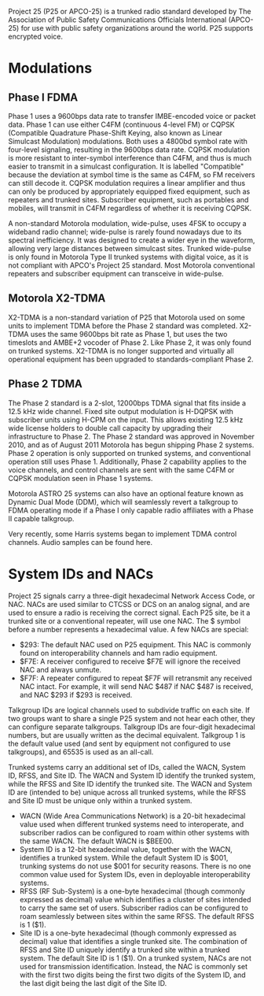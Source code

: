 Project 25 (P25 or APCO-25) is a trunked radio standard developed by The Association of Public Safety Communications Officials International (APCO-25) for use with public safety organizations around the world. P25 supports encrypted voice.

# Modulations
## Phase I FDMA
Phase 1 uses a 9600bps data rate to transfer IMBE-encoded voice or packet data. Phase 1 can use either C4FM (continuous 4-level FM) or CQPSK (Compatible Quadrature Phase-Shift Keying, also known as Linear Simulcast Modulation) modulations. Both uses a 4800bd symbol rate with four-level signaling, resulting in the 9600bps data rate. CQPSK modulation is more resistant to inter-symbol interference than C4FM, and thus is much easier to transmit in a simulcast configuration. It is labelled "Compatible" because the deviation at symbol time is the same as C4FM, so FM receivers can still decode it. CQPSK modulation requires a linear amplifier and thus can only be produced by appropriately equipped fixed equipment, such as repeaters and trunked sites. Subscriber equipment, such as portables and mobiles, will transmit in C4FM regardless of whether it is receiving CQPSK.

A non-standard Motorola modulation, wide-pulse, uses 4FSK to occupy a wideband radio channel; wide-pulse is rarely found nowadays due to its spectral inefficiency. It was designed to create a wider eye in the waveform, allowing very large distances between simulcast sites. Trunked wide-pulse is only found in Motorola Type II trunked systems with digital voice, as it is not compliant with APCO's Project 25 standard. Most Motorola conventional repeaters and subscriber equipment can transceive in wide-pulse.

## Motorola X2-TDMA
X2-TDMA is a non-standard variation of P25 that Motorola used on some units to implement TDMA before the Phase 2 standard was completed. X2-TDMA uses the same 9600bps bit rate as Phase 1, but uses the two timeslots and AMBE+2 vocoder of Phase 2. Like Phase 2, it was only found on trunked systems. X2-TDMA is no longer supported and virtually all operational equipment has been upgraded to standards-compliant Phase 2.

## Phase 2 TDMA
The Phase 2 standard is a 2-slot, 12000bps TDMA signal that fits inside a 12.5 kHz wide channel. Fixed site output modulation is H-DQPSK with subscriber units using H-CPM on the input. This allows existing 12.5 kHz wide license holders to double call capacity by upgrading their infrastructure to Phase 2. The Phase 2 standard was approved in November 2010, and as of August 2011 Motorola has begun shipping Phase 2 systems. Phase 2 operation is only supported on trunked systems, and conventional operation still uses Phase 1. Additionally, Phase 2 capability applies to the voice channels, and control channels are sent with the same C4FM or CQPSK modulation seen in Phase 1 systems.

Motorola ASTRO 25 systems can also have an optional feature known as Dynamic Dual Mode (DDM), which will seamlessly revert a talkgroup to FDMA operating mode if a Phase I only capable radio affiliates with a Phase II capable talkgroup.

Very recently, some Harris systems began to implement TDMA control channels. Audio samples can be found here.

# System IDs and NACs
Project 25 signals carry a three-digit hexadecimal Network Access Code, or NAC. NACs are used similar to CTCSS or DCS on an analog signal, and are used to ensure a radio is receiving the correct signal. Each P25 site, be it a trunked site or a conventional repeater, will use one NAC. The $ symbol before a number represents a hexadecimal value. A few NACs are special:

- $293: The default NAC used on P25 equipment. This NAC is commonly found on interoperability channels and ham radio equipment.
- $F7E: A receiver configured to receive $F7E will ignore the received NAC and always unmute.
- $F7F: A repeater configured to repeat $F7F will retransmit any received NAC intact. For example, it will send NAC $487 if NAC $487 is received, and NAC $293 if $293 is received.

Talkgroup IDs are logical channels used to subdivide traffic on each site. If two groups want to share a single P25 system and not hear each other, they can configure separate talkgroups. Talkgroup IDs are four-digit hexadecimal numbers, but are usually written as the decimal equivalent. Talkgroup 1 is the default value used (and sent by equipment not configured to use talkgroups), and 65535  is used as an all-call.

Trunked systems carry an additional set of IDs, called the WACN, System ID, RFSS, and Site ID. The WACN and System ID identify the trunked system, while the RFSS and Site ID identify the trunked site. The WACN and System ID are (intended to be) unique across all trunked systems, while the RFSS and Site ID must be unique only within a trunked system.

- WACN (Wide Area Communications Network) is a 20-bit hexadecimal value used when different trunked systems need to interoperate, and subscriber radios can be configured to roam within other systems with the same WACN. The default WACN is $BEE00.
- System ID is a 12-bit hexadecimal value, together with the WACN, identifies a trunked system. While the default System ID is $001, trunking systems do not use $001 for security reasons. There is no one common value used for System IDs, even in deployable interoperability systems.
- RFSS (RF Sub-System) is a one-byte hexadecimal (though commonly expressed as decimal) value which identifies a cluster of sites intended to carry the same set of users. Subscriber radios can be configured to roam seamlessly between sites within the same RFSS. The default RFSS is 1 ($1).
- Site ID is a one-byte hexadecimal (though commonly expressed as decimal) value that identifies a single trunked site. The combination of RFSS and Site ID uniquely identify a trunked site within a trunked system. The default Site ID is 1 ($1).
On a trunked system, NACs are not used for transmission identification. Instead, the NAC is commonly set with the first two digits being the first two digits of the System ID, and the last digit being the last digit of the Site ID.